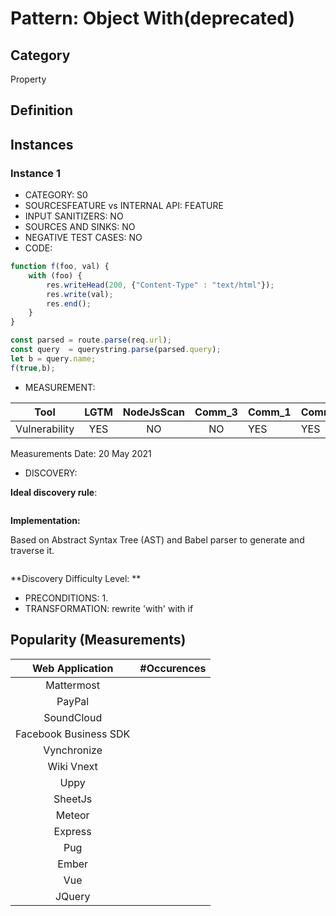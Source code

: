 # Pattern: Object With(deprecated)

## Category

Property

## Definition

## Instances

### Instance 1

- CATEGORY: S0
- SOURCESFEATURE vs INTERNAL API: FEATURE
- INPUT SANITIZERS: NO
- SOURCES AND SINKS: NO
- NEGATIVE TEST CASES: NO
- CODE:


```javascript
function f(foo, val) {
    with (foo) {
        res.writeHead(200, {"Content-Type" : "text/html"});
        res.write(val);
        res.end(); 
    }
}

const parsed = route.parse(req.url);
const query  = querystring.parse(parsed.query);
let b = query.name;
f(true,b);
```

- MEASUREMENT:

|     Tool      | LGTM | NodeJsScan | Comm_3 | Comm_1 | Comm_2 | Vulnerable |
| :-----------: | :--: | :--------: | :------: | ------- | --------- | ---------- |
| Vulnerability | YES  |      NO    |    NO    |    YES  |    YES    | YES        |
Measurements Date: 20 May 2021

- DISCOVERY:



**Ideal discovery rule**:

```
```

**Implementation:**

Based on Abstract Syntax Tree (AST) and Babel parser to generate and traverse it.

```
```

**Discovery Difficulty Level: **

- PRECONDITIONS:
   1.
- TRANSFORMATION:
rewrite 'with' with if

## Popularity (Measurements)

|    Web Application    | #Occurences |
| :-------------------: | :---------: |
|      Mattermost       |             |
|        PayPal         |             |
|      SoundCloud       |             |
| Facebook Business SDK |             |
|      Vynchronize      |             |
|      Wiki Vnext       |             |
|         Uppy          |             |
|        SheetJs        |             |
|        Meteor         |             |
|        Express        |             |
|          Pug          |             |
|         Ember         |             |
|          Vue          |             |
|        JQuery         |             |






